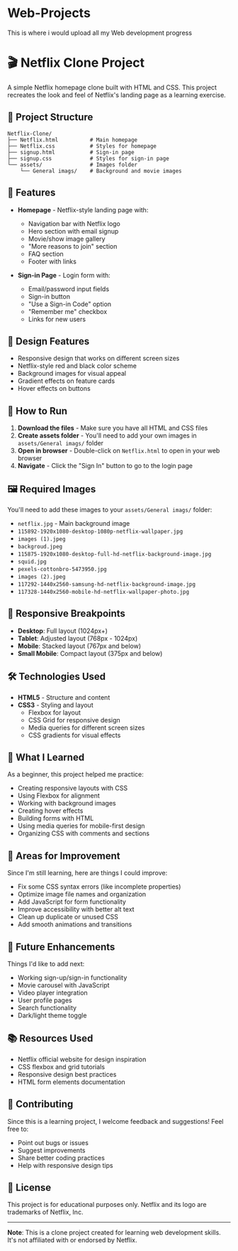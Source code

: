 # Web-Projects
This is where i would upload all my Web development progress
# 🎬 Netflix Clone Project

A simple Netflix homepage clone built with HTML and CSS. This project recreates the look and feel of Netflix's landing page as a learning exercise.

## 📁 Project Structure

```
Netflix-Clone/
├── Netflix.html          # Main homepage
├── Netflix.css           # Styles for homepage
├── signup.html           # Sign-in page
├── signup.css            # Styles for sign-in page
└── assets/               # Images folder
    └── General imags/    # Background and movie images
```

## 🌟 Features

- **Homepage** - Netflix-style landing page with:
  - Navigation bar with Netflix logo
  - Hero section with email signup
  - Movie/show image gallery
  - "More reasons to join" section
  - FAQ section
  - Footer with links

- **Sign-in Page** - Login form with:
  - Email/password input fields
  - Sign-in button
  - "Use a Sign-in Code" option
  - "Remember me" checkbox
  - Links for new users

## 🎨 Design Features

- Responsive design that works on different screen sizes
- Netflix-style red and black color scheme
- Background images for visual appeal
- Gradient effects on feature cards
- Hover effects on buttons

## 🚀 How to Run

1. **Download the files** - Make sure you have all HTML and CSS files
2. **Create assets folder** - You'll need to add your own images in `assets/General imags/` folder
3. **Open in browser** - Double-click on `Netflix.html` to open in your web browser
4. **Navigate** - Click the "Sign In" button to go to the login page

## 🖼️ Required Images

You'll need to add these images to your `assets/General imags/` folder:
- `netflix.jpg` - Main background image
- `115892-1920x1080-desktop-1080p-netflix-wallpaper.jpg`
- `images (1).jpeg`
- `backgroud.jpeg`
- `115875-1920x1080-desktop-full-hd-netflix-background-image.jpg`
- `squid.jpg`
- `pexels-cottonbro-5473950.jpg`
- `images (2).jpeg`
- `117292-1440x2560-samsung-hd-netflix-background-image.jpg`
- `117328-1440x2560-mobile-hd-netflix-wallpaper-photo.jpg`

## 📱 Responsive Breakpoints

- **Desktop**: Full layout (1024px+)
- **Tablet**: Adjusted layout (768px - 1024px)
- **Mobile**: Stacked layout (767px and below)
- **Small Mobile**: Compact layout (375px and below)

## 🛠️ Technologies Used

- **HTML5** - Structure and content
- **CSS3** - Styling and layout
  - Flexbox for layout
  - CSS Grid for responsive design
  - Media queries for different screen sizes
  - CSS gradients for visual effects

## 📝 What I Learned

As a beginner, this project helped me practice:
- Creating responsive layouts with CSS
- Using Flexbox for alignment
- Working with background images
- Creating hover effects
- Building forms with HTML
- Using media queries for mobile-first design
- Organizing CSS with comments and sections

## 🔧 Areas for Improvement

Since I'm still learning, here are things I could improve:
- Fix some CSS syntax errors (like incomplete properties)
- Optimize image file names and organization
- Add JavaScript for form functionality
- Improve accessibility with better alt text
- Clean up duplicate or unused CSS
- Add smooth animations and transitions

## 🎯 Future Enhancements

Things I'd like to add next:
- Working sign-up/sign-in functionality
- Movie carousel with JavaScript
- Video player integration
- User profile pages
- Search functionality
- Dark/light theme toggle

## 📚 Resources Used

- Netflix official website for design inspiration
- CSS flexbox and grid tutorials
- Responsive design best practices
- HTML form elements documentation

## 🤝 Contributing

Since this is a learning project, I welcome feedback and suggestions! Feel free to:
- Point out bugs or issues
- Suggest improvements
- Share better coding practices
- Help with responsive design tips

## 📄 License

This project is for educational purposes only. Netflix and its logo are trademarks of Netflix, Inc.

---

**Note**: This is a clone project created for learning web development skills. It's not affiliated with or endorsed by Netflix.
